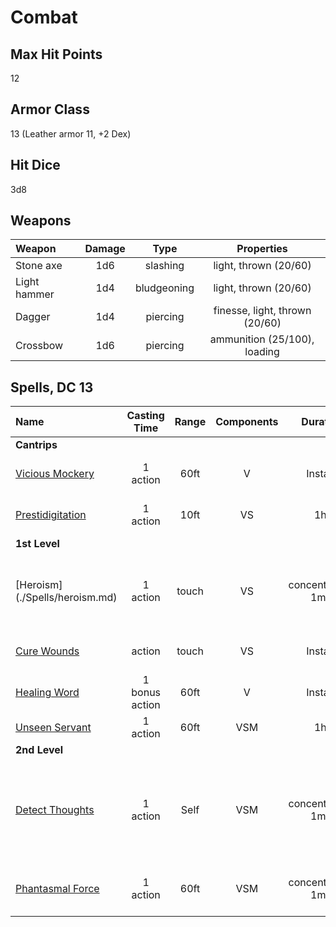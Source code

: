 Combat
======

Max Hit Points
--------------
12

Armor Class
-----------
13 (Leather armor 11, +2 Dex)

Hit Dice
--------
3d8

Weapons
--------------
| Weapon | Damage | Type | Properties |
| :------| :----: | :---: | :---: |
|Stone axe |  1d6 | slashing | light, thrown (20/60) |
|Light hammer | 1d4 | bludgeoning | light, thrown (20/60) |
|Dagger | 1d4 | piercing | finesse, light, thrown (20/60) |
|Crossbow | 1d6 | piercing | ammunition (25/100), loading |


Spells, DC 13
--------
|Name | Casting Time | Range | Components | Duration | Damage |  Notes |
|:--- | :----------: | :---: | :--------: | :------: | :----: | ----:|
| __Cantrips__ |
|[Vicious Mockery](./Spells/vicious_mockery.md)| 1 action | 60ft | V | Instant | 1d4 psychic dmg | Wisdom Save |
| [Prestidigitation](./Spells/prestidigitation.md) | 1 action | 10ft | VS | 1hr | - | up to 3 active effects |
| __1st Level__ |
|[Heroism] (./Spells/heroism.md) | 1 action | touch | VS | concentration, 1min | - | 1 creature immmunte to frighten, +3 hp per round |
|[Cure Wounds](./Spells/cure_wounds.md) |  action | touch | VS | Instant | - | 1d8 +3 hp to living creature |
|[Healing Word](./Spells/healing_word.md) | 1 bonus action | 60ft | V | Instant | - | 1d4 +3 hp to living creature |
| [Unseen Servant](./Spells/unseen_servant.md) | 1 action | 60ft | VSM | 1hr | - | AC 10, 1hp Str 2 |
| __2nd Level__ |
|[Detect Thoughts](./Spells/detect_thoughts.md) | 1 action | Self | VSM | concentration, 1min | Wisdom save on deeper probing, detect creatures in 30ft range |
|[Phantasmal Force](./Spells/phantasmal_force.md)| 1 action | 60ft| VSM | concentration, 1min| 1d6 | Must use action to investigate (Int save) |



